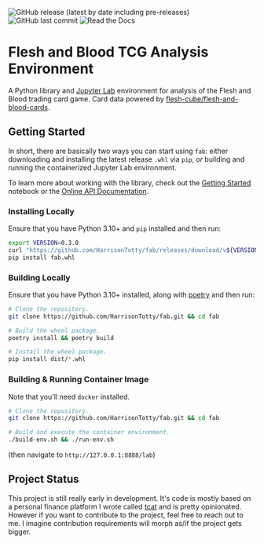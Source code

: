 ![GitHub release (latest by date including pre-releases)](https://img.shields.io/github/v/release/HarrisonTotty/fab?include_prereleases&style=flat-square)
![GitHub last commit](https://img.shields.io/github/last-commit/HarrisonTotty/fab?style=flat-square)
![Read the Docs](https://img.shields.io/readthedocs/fablib?style=flat-square)

# Flesh and Blood TCG Analysis Environment

A Python library and [Jupyter Lab](https://jupyter.org/) environment for
analysis of the Flesh and Blood trading card game. Card data powered by
[flesh-cube/flesh-and-blood-cards](https://github.com/flesh-cube/flesh-and-blood-cards).


## Getting Started

In short, there are basically two ways you can start using `fab`: either
downloading and installing the latest release `.whl` via `pip`, _or_ building
and running the containerized Jupyter Lab environment.

To learn more about working with the library, check out the [Getting
Started](notebooks/getting-started.ipynb) notebook or the [Online API
Documentation](https://fablib.readthedocs.io/en/latest/).

### Installing Locally

Ensure that you have Python 3.10+ and `pip` installed and then run:

```bash
export VERSION=0.3.0
curl "https://github.com/HarrisonTotty/fab/releases/download/v${VERSION}/fab-${VERSION}-py3-none-any.whl" -o fab.whl
pip install fab.whl
```

### Building Locally

Ensure that you have Python 3.10+ installed, along with
[poetry](https://python-poetry.org/) and then run:

```bash
# Clone the repository.
git clone https://github.com/HarrisonTotty/fab.git && cd fab

# Build the wheel package.
poetry install && poetry build

# Install the wheel package.
pip install dist/*.whl
```

### Building & Running Container Image

Note that you'll need `docker` installed.

```bash
# Clone the repository.
git clone https://github.com/HarrisonTotty/fab.git && cd fab

# Build and execute the container environment.
./build-env.sh && ./run-env.sh
```

(then navigate to `http://127.0.0.1:8888/lab`)


## Project Status

This project is still really early in development. It's code is mostly based on
a personal finance platform I wrote called
[tcat](https://github.com/HarrisonTotty/tcat) and is pretty opinionated. However
if you want to contribute to the project, feel free to reach out to me. I
imagine contribution requirements will morph as/if the project gets bigger.
